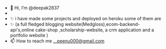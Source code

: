 - 👋 Hi, I’m @deepak2837
-  
- ✨ i have made some projects and deployed on heroku some of them are
- ✨ (a full fledged blogging website(Medgloss),ecom-backend-api's,online cake-shop ,scholarship-website, a crm application and a portfolio website  )
- 📫 How to reach me ...peenu000@gmail.com

<!---
deepak2837/deepak2837 is a ✨ special ✨ repository because its `README.md` (this file) appears on your GitHub profile.
You can click the Preview link to take a look at your changes.
--->
